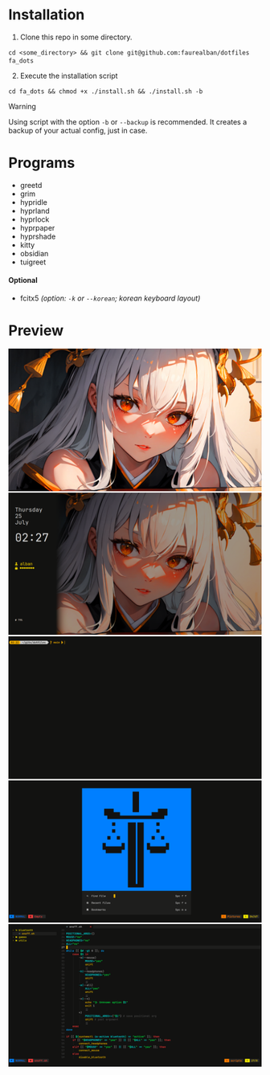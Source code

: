 # Installation
1. Clone this repo in some directory.
```
cd <some_directory> && git clone git@github.com:faurealban/dotfiles fa_dots
```

2. Execute the installation script
```
cd fa_dots && chmod +x ./install.sh && ./install.sh -b
```

> [!WARNING]
> Using script with the option `-b` or `--backup` is recommended.
> It creates a backup of your actual config, just in case.

# Programs

- greetd
- grim
- hypridle
- hyprland
- hyprlock
- hyprpaper
- hyprshade
- kitty
- obsidian
- tuigreet

#### Optional
- fcitx5 *(option: `-k` or `--korean`; korean keyboard layout)*

# Preview

![](./preview/1.png)
![](./preview/2.png)
![](./preview/3.png)
![](./preview/4.png)
![](./preview/5.png)
